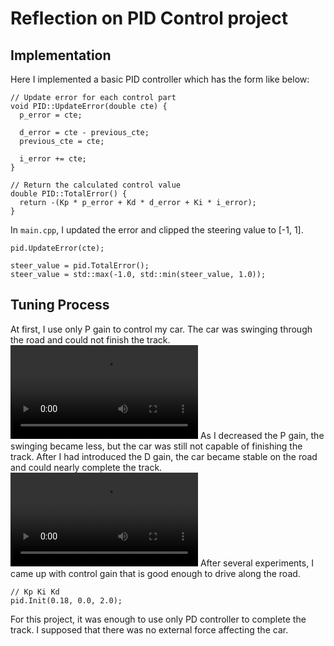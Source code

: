 # Reflection on PID Control project
## Implementation
Here I implemented a basic PID controller which has the form like below:
```
// Update error for each control part
void PID::UpdateError(double cte) {
  p_error = cte;

  d_error = cte - previous_cte;
  previous_cte = cte;

  i_error += cte;
}

// Return the calculated control value
double PID::TotalError() {
  return -(Kp * p_error + Kd * d_error + Ki * i_error);
}
```
In `main.cpp`, I updated the error and clipped the steering value to [-1, 1].
```
pid.UpdateError(cte);

steer_value = pid.TotalError();
steer_value = std::max(-1.0, std::min(steer_value, 1.0));
```
## Tuning Process
At first, I use only P gain to control my car. The car was swinging through the road and could not finish the track.
![alt text](./video/swinging_car.mov)
As I decreased the P gain, the swinging became less, but the car was still not capable of finishing the track. After I had introduced the D gain, the car became stable on the road and could nearly complete the track.
![alt text](./video/good_car.mov)
After several experiments, I came up with control gain that is good enough to drive along the road.
```
// Kp Ki Kd
pid.Init(0.18, 0.0, 2.0);
```
For this project, it was enough to use only PD controller to complete the track. I supposed that there was no external force affecting the car.
